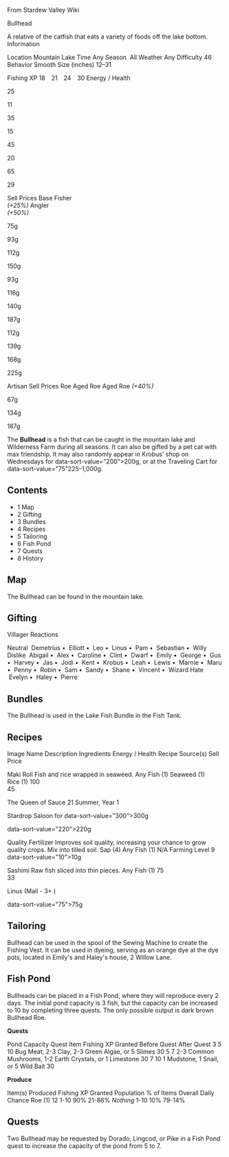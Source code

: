 From Stardew Valley Wiki

Bullhead

A relative of the catfish that eats a variety of foods off the lake bottom. Information

Location Mountain Lake Time Any Season  All Weather Any Difficulty 46 Behavior Smooth Size (inches) 12–31

Fishing XP 18    21    24    30 Energy / Health

25

11

35

15

45

20

65

29

Sell Prices Base Fisher  
*(+25%)* Angler  
*(+50%)*

75g

93g

112g

150g

93g

116g

140g

187g

112g

139g

168g

225g

Artisan Sell Prices Roe Aged Roe Aged Roe *(+40%)*

67g

134g

187g

The **Bullhead** is a fish that can be caught in the mountain lake and Wilderness Farm during all seasons. It can also be gifted by a pet cat with max friendship. It may also randomly appear in Krobus' shop on Wednesdays for data-sort-value="200"&gt;200g, or at the Traveling Cart for data-sort-value="75"225–1,000g.

## Contents

- 1 Map
- 2 Gifting
- 3 Bundles
- 4 Recipes
- 5 Tailoring
- 6 Fish Pond
- 7 Quests
- 8 History

## Map

The Bullhead can be found in the mountain lake.

## Gifting

Villager Reactions

Neutral  Demetrius •  Elliott •  Leo •  Linus •  Pam •  Sebastian •  Willy Dislike  Abigail •  Alex •  Caroline •  Clint •  Dwarf •  Emily •  George •  Gus •  Harvey •  Jas •  Jodi •  Kent •  Krobus •  Leah •  Lewis •  Marnie •  Maru •  Penny •  Robin •  Sam •  Sandy •  Shane •  Vincent •  Wizard Hate  Evelyn •  Haley •  Pierre

## Bundles

The Bullhead is used in the Lake Fish Bundle in the Fish Tank.

## Recipes

Image Name Description Ingredients Energy / Health Recipe Source(s) Sell Price

Maki Roll Fish and rice wrapped in seaweed. Any Fish (1) Seaweed (1) Rice (1) 100  
45

The Queen of Sauce 21 Summer, Year 1

Stardrop Saloon for data-sort-value="300"&gt;300g

data-sort-value="220"&gt;220g

Quality Fertilizer Improves soil quality, increasing your chance to grow quality crops. Mix into tilled soil. Sap (4) Any Fish (1) N/A Farming Level 9 data-sort-value="10"&gt;10g

Sashimi Raw fish sliced into thin pieces. Any Fish (1) 75  
33

Linus (Mail - 3+ )

data-sort-value="75"&gt;75g

## Tailoring

Bullhead can be used in the spool of the Sewing Machine to create the Fishing Vest. It can be used in dyeing, serving as an orange dye at the dye pots, located in Emily's and Haley's house, 2 Willow Lane.

## Fish Pond

Bullheads can be placed in a Fish Pond, where they will reproduce every 2 days. The initial pond capacity is 3 fish, but the capacity can be increased to 10 by completing three quests. The only possible output is dark brown Bullhead Roe.

**Quests**

Pond Capacity Quest Item Fishing XP Granted Before Quest After Quest 3 5 10 Bug Meat, 2-3 Clay, 2-3 Green Algae, or 5 Slimes 30 5 7 2-3 Common Mushrooms, 1-2 Earth Crystals, or 1 Limestone 30 7 10 1 Mudstone, 1 Snail, or 5 Wild Bait 30

**Produce**

Item(s) Produced Fishing XP Granted Population % of Items Overall Daily Chance Roe (1) 12 1-10 90% 21-86% *Nothing* 1-10 10% 79-14%

## Quests

Two Bullhead may be requested by Dorado, Lingcod, or Pike in a Fish Pond quest to increase the capacity of the pond from 5 to 7.